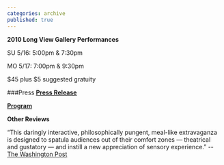 ```yaml
---
categories: archive
published: true
---
```


**2010 Long View Gallery Performances**

SU 5/16: 5:00pm & 7:30pm 

MO 5/17: 7:00pm & 9:30pm  

$45 plus $5 suggested gratuity

###Press
**[Press Release](https://www.dropbox.com/s/g3bidccm9wp3rou/TactileDinner2010-PressRelease.pdf)**

**[Program](https://www.dropbox.com/s/ri0xl3vyzfgyo1i/Tactile_BBCLVGProgram.pdf)**

**Other Reviews**

“This daringly interactive, philosophically pungent, meal-like extravaganza is designed to spatula audiences out of their comfort zones — theatrical and gustatory — and instill a new appreciation of sensory experience.”
-- [The Washington Post](http://www.washingtonpost.com/gog/performing-arts/a-tactile-dinner,1157229/critic-review.html)